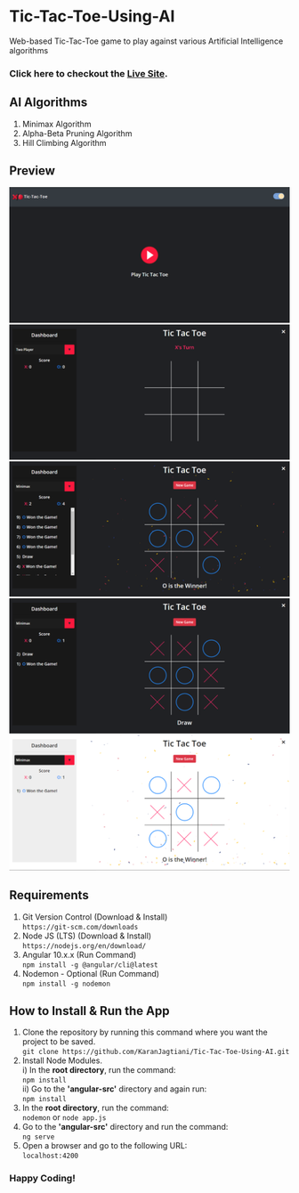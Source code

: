 # Tic-Tac-Toe-Using-AI
Web-based Tic-Tac-Toe game to play against various Artificial Intelligence algorithms

### Click here to checkout the [Live Site](https://tic-tac-toe-using-ai.herokuapp.com/).

## AI Algorithms
1. Minimax Algorithm
2. Alpha-Beta Pruning Algorithm
3. Hill Climbing Algorithm

## Preview
![](images/landing.png)
![](images/start.png)
![](images/winner.png)
![](images/draw.png)
![](images/light.png)

## Requirements
1. Git Version Control (Download & Install)  
`https://git-scm.com/downloads`
2. Node JS (LTS) (Download & Install)  
`https://nodejs.org/en/download/`
3. Angular 10.x.x (Run Command)  
`npm install -g @angular/cli@latest`
4. Nodemon - Optional (Run Command)  
`npm install -g nodemon`

## How to Install & Run the App
1. Clone the repository by running this command where you want the project to be saved.  
`git clone https://github.com/KaranJagtiani/Tic-Tac-Toe-Using-AI.git`
2. Install Node Modules.  
i) In the **root directory**, run the command:  
`npm install`  
ii) Go to the **'angular-src'** directory and again run:  
`npm install`
3. In the **root directory**, run the command:  
`nodemon` or `node app.js`
4. Go to the **'angular-src'** directory and run the command:  
`ng serve`
5. Open a browser and go to the following URL:  
`localhost:4200`

### Happy Coding!
